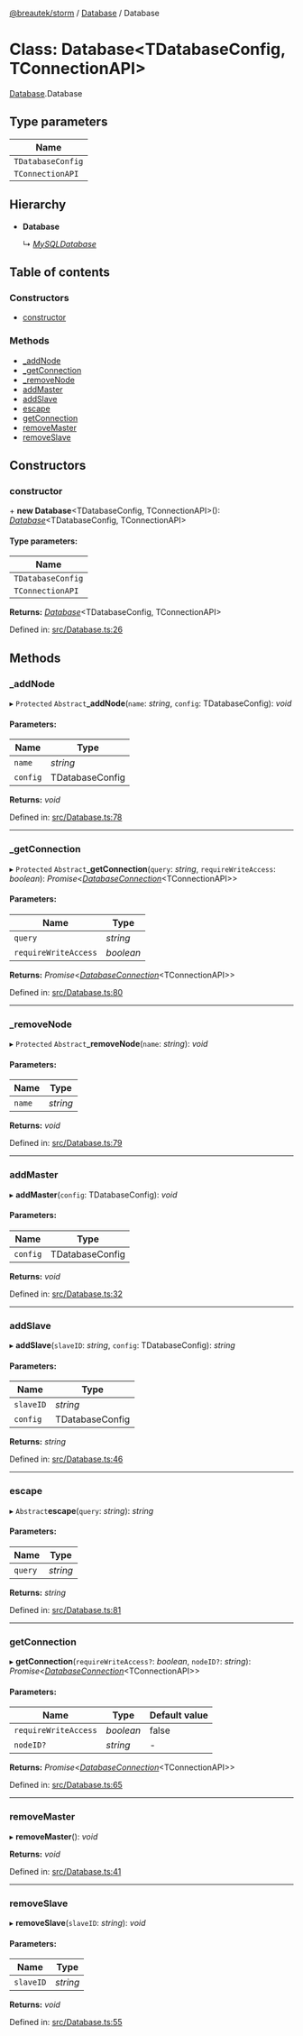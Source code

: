 [@breautek/storm](../README.md) / [Database](../modules/database.md) / Database

# Class: Database<TDatabaseConfig, TConnectionAPI\>

[Database](../modules/database.md).Database

## Type parameters

Name |
------ |
`TDatabaseConfig` |
`TConnectionAPI` |

## Hierarchy

* **Database**

  ↳ [*MySQLDatabase*](mysqldatabase.mysqldatabase-1.md)

## Table of contents

### Constructors

- [constructor](database.database-1.md#constructor)

### Methods

- [\_addNode](database.database-1.md#_addnode)
- [\_getConnection](database.database-1.md#_getconnection)
- [\_removeNode](database.database-1.md#_removenode)
- [addMaster](database.database-1.md#addmaster)
- [addSlave](database.database-1.md#addslave)
- [escape](database.database-1.md#escape)
- [getConnection](database.database-1.md#getconnection)
- [removeMaster](database.database-1.md#removemaster)
- [removeSlave](database.database-1.md#removeslave)

## Constructors

### constructor

\+ **new Database**<TDatabaseConfig, TConnectionAPI\>(): [*Database*](database.database-1.md)<TDatabaseConfig, TConnectionAPI\>

#### Type parameters:

Name |
------ |
`TDatabaseConfig` |
`TConnectionAPI` |

**Returns:** [*Database*](database.database-1.md)<TDatabaseConfig, TConnectionAPI\>

Defined in: [src/Database.ts:26](https://github.com/breautek/storm/blob/d383af9/src/Database.ts#L26)

## Methods

### \_addNode

▸ `Protected` `Abstract`**_addNode**(`name`: *string*, `config`: TDatabaseConfig): *void*

#### Parameters:

Name | Type |
------ | ------ |
`name` | *string* |
`config` | TDatabaseConfig |

**Returns:** *void*

Defined in: [src/Database.ts:78](https://github.com/breautek/storm/blob/d383af9/src/Database.ts#L78)

___

### \_getConnection

▸ `Protected` `Abstract`**_getConnection**(`query`: *string*, `requireWriteAccess`: *boolean*): *Promise*<[*DatabaseConnection*](databaseconnection.databaseconnection-1.md)<TConnectionAPI\>\>

#### Parameters:

Name | Type |
------ | ------ |
`query` | *string* |
`requireWriteAccess` | *boolean* |

**Returns:** *Promise*<[*DatabaseConnection*](databaseconnection.databaseconnection-1.md)<TConnectionAPI\>\>

Defined in: [src/Database.ts:80](https://github.com/breautek/storm/blob/d383af9/src/Database.ts#L80)

___

### \_removeNode

▸ `Protected` `Abstract`**_removeNode**(`name`: *string*): *void*

#### Parameters:

Name | Type |
------ | ------ |
`name` | *string* |

**Returns:** *void*

Defined in: [src/Database.ts:79](https://github.com/breautek/storm/blob/d383af9/src/Database.ts#L79)

___

### addMaster

▸ **addMaster**(`config`: TDatabaseConfig): *void*

#### Parameters:

Name | Type |
------ | ------ |
`config` | TDatabaseConfig |

**Returns:** *void*

Defined in: [src/Database.ts:32](https://github.com/breautek/storm/blob/d383af9/src/Database.ts#L32)

___

### addSlave

▸ **addSlave**(`slaveID`: *string*, `config`: TDatabaseConfig): *string*

#### Parameters:

Name | Type |
------ | ------ |
`slaveID` | *string* |
`config` | TDatabaseConfig |

**Returns:** *string*

Defined in: [src/Database.ts:46](https://github.com/breautek/storm/blob/d383af9/src/Database.ts#L46)

___

### escape

▸ `Abstract`**escape**(`query`: *string*): *string*

#### Parameters:

Name | Type |
------ | ------ |
`query` | *string* |

**Returns:** *string*

Defined in: [src/Database.ts:81](https://github.com/breautek/storm/blob/d383af9/src/Database.ts#L81)

___

### getConnection

▸ **getConnection**(`requireWriteAccess?`: *boolean*, `nodeID?`: *string*): *Promise*<[*DatabaseConnection*](databaseconnection.databaseconnection-1.md)<TConnectionAPI\>\>

#### Parameters:

Name | Type | Default value |
------ | ------ | ------ |
`requireWriteAccess` | *boolean* | false |
`nodeID?` | *string* | - |

**Returns:** *Promise*<[*DatabaseConnection*](databaseconnection.databaseconnection-1.md)<TConnectionAPI\>\>

Defined in: [src/Database.ts:65](https://github.com/breautek/storm/blob/d383af9/src/Database.ts#L65)

___

### removeMaster

▸ **removeMaster**(): *void*

**Returns:** *void*

Defined in: [src/Database.ts:41](https://github.com/breautek/storm/blob/d383af9/src/Database.ts#L41)

___

### removeSlave

▸ **removeSlave**(`slaveID`: *string*): *void*

#### Parameters:

Name | Type |
------ | ------ |
`slaveID` | *string* |

**Returns:** *void*

Defined in: [src/Database.ts:55](https://github.com/breautek/storm/blob/d383af9/src/Database.ts#L55)
